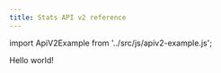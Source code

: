 ```yaml
---
title: Stats API v2 reference
---
```


import ApiV2Example from '../src/js/apiv2-example.js';

Hello world!

<ApiV2Example>

</ApiV2Example>
